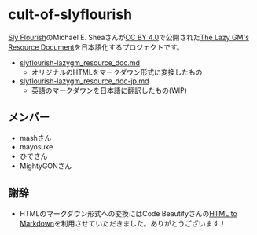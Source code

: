 # cult-of-slyflourish

[Sly Flourish](https://slyflourish.com/)のMichael E. Sheaさんが[CC BY 4.0](https://creativecommons.org/licenses/by/4.0/)で公開された[The Lazy GM's Resource Document](https://slyflourish.com/lazy_gm_resource_document.html)を日本語化するプロジェクトです。


- [slyflourish-lazygm_resource_doc.md](./slyflourish-lazygm_resource_doc.md)
  - オリジナルのHTMLをマークダウン形式に変換したもの
- [slyflourish-lazygm_resource_doc-jp.md](./slyflourish-lazygm_resource_doc-jp.md)
  - 英語のマークダウンを日本語に翻訳したもの(WIP)

## メンバー
- mashさん
- mayosuke
- ひでさん
- MightyGONさん

## 謝辞
- HTMLのマークダウン形式への変換にはCode Beautifyさんの[HTML to Markdown](https://codebeautify.org/html-to-markdown)を利用させていただきました。ありがとうございます！
